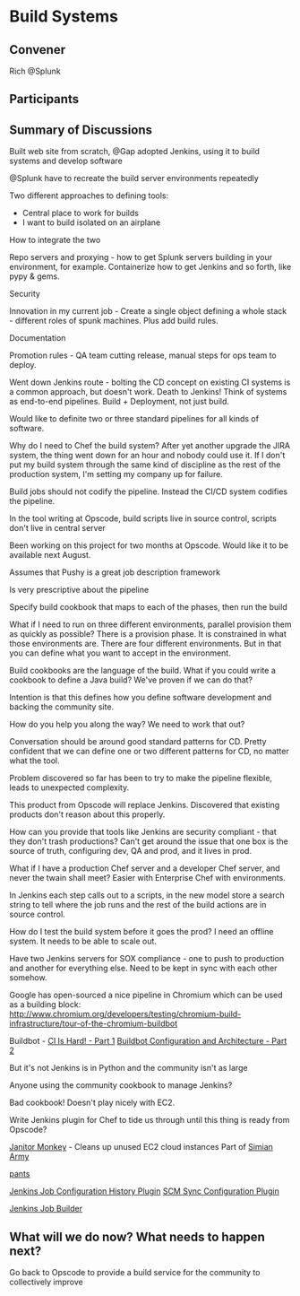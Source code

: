 Build Systems
=============

## Convener

Rich @Splunk

## Participants

## Summary of Discussions

Built web site from scratch, @Gap adopted Jenkins, using it to build systems and develop software

@Splunk have to recreate the build server environments repeatedly

Two different approaches to defining tools:

* Central place to work for builds
* I want to build isolated on an airplane

How to integrate the two

Repo servers and proxying - how to get Splunk servers building in your environment, for example.  Containerize how to get Jenkins and so forth, like pypy & gems.

Security

Innovation in my current job - Create a single object defining a whole stack - different roles of spunk machines.  Plus add build rules.

Documentation

Promotion rules - QA team cutting release, manual steps for ops team to deploy.

Went down Jenkins route - bolting the CD concept on existing CI systems is a common approach, but doesn't work.  Death to Jenkins!  Think of systems as end-to-end pipelines.  Build + Deployment, not just build.

Would like to definite two or three standard pipelines for all kinds of software.

Why do I need to Chef the build system?  After yet another upgrade the JIRA system, the thing went down for an hour and nobody could use it.  If I don't put my build system through the same kind of discipline as the rest of the production system, I'm setting my company up for failure.

Build jobs should not codify the pipeline.  Instead the CI/CD system codifies the pipeline.

In the tool writing at Opscode, build scripts live in source control, scripts don't live in central server

Been working on this project for two months at Opscode.  Would like it to be available next August.

Assumes that Pushy is a great job description framework

Is very prescriptive about the pipeline

Specify build cookbook that maps to each of the phases, then run the build

What if I need to run on three different environments, parallel provision them as quickly as possible?  There is a provision phase.  It is constrained in what those environments are.  There are four different environments.  But in that you can define what you want to accept in the environment.

Build cookbooks are the language of the build.  What if you could write a cookbook to define a Java build?  We've proven if we can do that?

Intention is that this defines how you define software development and backing the community site.

How do you help you along the way?  We need to work that out?

Conversation should be around good standard patterns for CD.  Pretty confident that we can define one or two different patterns for CD, no matter what the tool.

Problem discovered so far has been to try to make the pipeline flexible, leads to unexpected complexity.

This product from Opscode will replace Jenkins.  Discovered that existing products don't reason about this properly.

How can you provide that tools like Jenkins are security compliant - that they don't trash productions?  Can't get around the issue that one box is the source of truth, configuring dev, QA and prod, and it lives in prod.

What if I have a production Chef server and a developer Chef server, and never the twain shall meet?  Easier with Enterprise Chef with environments.

In Jenkins each step calls out to a scripts, in the new model store a search string to tell where the job runs and the rest of the build actions are in source control.

How do I test the build system before it goes the prod?  I need an offline system.  It needs to be able to scale out.

Have two Jenkins servers for SOX compliance - one to push to production and another for everything else.  Need to be kept in sync with each other somehow.

Google has open-sourced a nice pipeline in Chromium which can be used as a building block: http://www.chromium.org/developers/testing/chromium-build-infrastructure/tour-of-the-chromium-buildbot

Buildbot - [CI Is Hard! - Part 1](http://jacobian.org/writing/buildbot/ci-is-hard/)
[Buildbot Configuration and Architecture - Part 2](http://jacobian.org/writing/buildbot/configuration-and-architecture/)

But it's not Jenkins is in Python and the community isn't as large

Anyone using the community cookbook to manage Jenkins?

Bad cookbook!  Doesn't play nicely with EC2.

Write Jenkins plugin for Chef to tide us through until this thing is ready from Opscode?

[Janitor Monkey](http://techblog.netflix.com/2013/01/janitor-monkey-keeping-cloud-tidy-and.html) - Cleans up unused EC2 cloud instances
Part of [Simian Army](https://github.com/Netflix/simianarmy)

[pants](https://github.com/twitter/commons/blob/master/pants)

[Jenkins Job Configuration History Plugin](https://wiki.jenkins-ci.org/display/JENKINS/JobConfigHistory+Plugin)
[SCM Sync Configuration Plugin](https://wiki.jenkins-ci.org/display/JENKINS/SCM+Sync+configuration+plugin)

[Jenkins Job Builder](http://ci.openstack.org/jenkins-job-builder/)

## What will we do now?  What needs to happen next?

Go back to Opscode to provide a build service for the community to collectively improve